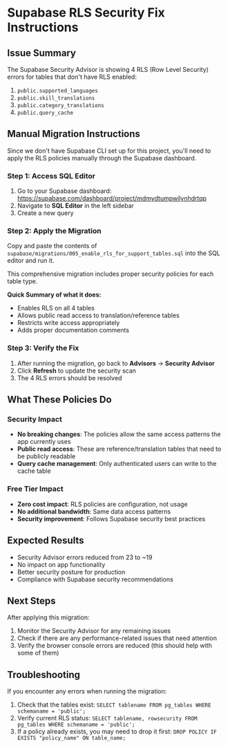 # Supabase RLS Security Fix Instructions

## Issue Summary
The Supabase Security Advisor is showing 4 RLS (Row Level Security) errors for tables that don't have RLS enabled:

1. `public.supported_languages`
2. `public.skill_translations` 
3. `public.category_translations`
4. `public.query_cache`

## Manual Migration Instructions

Since we don't have Supabase CLI set up for this project, you'll need to apply the RLS policies manually through the Supabase dashboard.

### Step 1: Access SQL Editor
1. Go to your Supabase dashboard: https://supabase.com/dashboard/project/mdmydtumpwilynhdrtqp
2. Navigate to **SQL Editor** in the left sidebar
3. Create a new query

### Step 2: Apply the Migration
Copy and paste the contents of `supabase/migrations/005_enable_rls_for_support_tables.sql` into the SQL editor and run it.

This comprehensive migration includes proper security policies for each table type.

**Quick Summary of what it does:**
- Enables RLS on all 4 tables
- Allows public read access to translation/reference tables
- Restricts write access appropriately 
- Adds proper documentation comments

### Step 3: Verify the Fix
1. After running the migration, go back to **Advisors** → **Security Advisor**
2. Click **Refresh** to update the security scan
3. The 4 RLS errors should be resolved

## What These Policies Do

### Security Impact
- **No breaking changes**: The policies allow the same access patterns the app currently uses
- **Public read access**: These are reference/translation tables that need to be publicly readable
- **Query cache management**: Only authenticated users can write to the cache table

### Free Tier Impact
- **Zero cost impact**: RLS policies are configuration, not usage
- **No additional bandwidth**: Same data access patterns
- **Security improvement**: Follows Supabase security best practices

## Expected Results
- Security Advisor errors reduced from 23 to ~19
- No impact on app functionality
- Better security posture for production
- Compliance with Supabase security recommendations

## Next Steps
After applying this migration:
1. Monitor the Security Advisor for any remaining issues
2. Check if there are any performance-related issues that need attention
3. Verify the browser console errors are reduced (this should help with some of them)

## Troubleshooting
If you encounter any errors when running the migration:
1. Check that the tables exist: `SELECT tablename FROM pg_tables WHERE schemaname = 'public';`
2. Verify current RLS status: `SELECT tablename, rowsecurity FROM pg_tables WHERE schemaname = 'public';`
3. If a policy already exists, you may need to drop it first: `DROP POLICY IF EXISTS "policy_name" ON table_name;`
